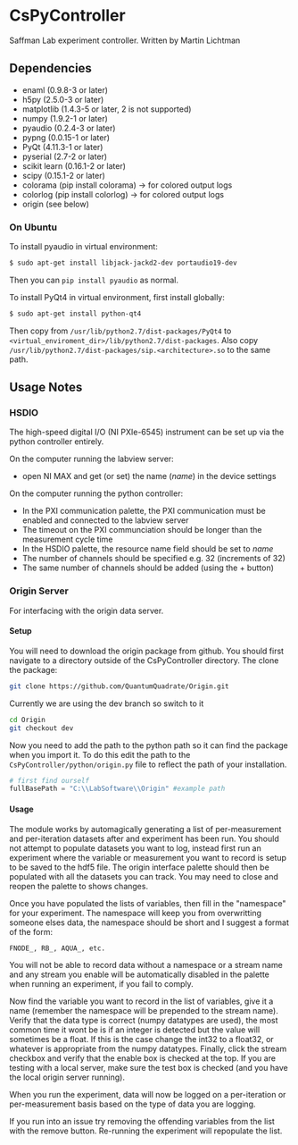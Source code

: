 # CsPyController

Saffman Lab experiment controller.
Written by Martin Lichtman

## Dependencies

 * enaml (0.9.8-3 or later)
 * h5py (2.5.0-3 or later)
 * matplotlib (1.4.3-5 or later, 2 is not supported)
 * numpy (1.9.2-1 or later)
 * pyaudio (0.2.4-3 or later)
 * pypng (0.0.15-1 or later)
 * PyQt (4.11.3-1 or later)
 * pyserial (2.7-2 or later)
 * scikit learn (0.16.1-2 or later)
 * scipy (0.15.1-2 or later)
 * colorama (pip install colorama) -> for colored output logs
 * colorlog (pip install colorlog) -> for colored output logs
 * origin (see below)

### On Ubuntu

To install pyaudio in virtual environment: 

```bash
$ sudo apt-get install libjack-jackd2-dev portaudio19-dev
```
Then you can `pip install pyaudio` as normal.

To install PyQt4 in virtual environment, first install globally:
```bash
$ sudo apt-get install python-qt4
```
Then copy from `/usr/lib/python2.7/dist-packages/PyQt4` to `<virtual_enviroment_dir>/lib/python2.7/dist-packages`.
Also copy `/usr/lib/python2.7/dist-packages/sip.<architecture>.so` to the same path.

## Usage Notes

### HSDIO
The high-speed digital I/O (NI PXIe-6545) instrument can be set up via the python controller entirely.

On the computer running the labview server:
 * open NI MAX and get (or set) the name (_name_) in the device settings
 
On the computer running the python controller:
 * In the PXI communication palette, the PXI communication must be enabled and connected to the labview server
 * The timeout on the PXI communciation should be longer than the measurement cycle time
 * In the HSDIO palette, the resource name field should be set to _name_
 * The number of channels should be specified e.g. 32 (increments of 32)
 * The same number of channels should be added (using the + button)

### Origin Server
For interfacing with the origin data server.

#### Setup
You will need to download the origin package from github.
You should first navigate to a directory outside of the CsPyController directory.
The clone the package:

```bash
git clone https://github.com/QuantumQuadrate/Origin.git
```

Currently we are using the dev branch so switch to it

```bash
cd Origin
git checkout dev
```

Now you need to add the path to the python path so it can find the package when you import it.
To do this edit the path to the `CsPyController/python/origin.py` file to reflect the path of your installation.

```python
# first find ourself
fullBasePath = "C:\\LabSoftware\\Origin" #example path
```

#### Usage
The module works by automagically generating a list of per-measurement and per-iteration datasets after and experiment has been run.
You should not attempt to populate datasets you want to log, instead first run an experiment where the variable or measurement you want to record is setup to be saved to the hdf5 file.
The origin interface palette should then be populated with all the datasets you can track.
You may need to close and reopen the palette to shows changes.

Once you have populated the lists of variables, then fill in the "namespace" for your experiment.
The namespace will keep you from overwritting someone elses data, the namespace should be short and I suggest a format of the form:
```
FNODE_, RB_, AQUA_, etc.
```
You will not be able to record data without a namespace or a stream name and any stream you enable will be automatically disabled in the palette when running an experiment, if you fail to comply.

Now find the variable you want to record in the list of variables, give it a name (remember the namespace will be prepended to the stream name).
Verify that the data type is correct (numpy datatypes are used), the most common time it wont be is if an integer is detected but the value will sometimes be a float.
If this is the case change the int32 to a float32, or whatever is appropriate from the numpy datatypes.
Finally, click the stream checkbox and verify that the enable box is checked at the top.
If you are testing with a local server, make sure the test box is checked (and you have the local origin server running).

When you run the experiment, data will now be logged on a per-iteration or per-measurement basis based on the type of data you are logging.

If you run into an issue try removing the offending variables from the list with the remove button.
Re-running the experiment will repopulate the list.
